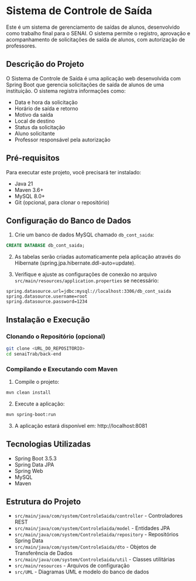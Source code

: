 # Sistema de Controle de Saída

Este é um sistema de gerenciamento de saídas de alunos, desenvolvido como trabalho final para o SENAI. O sistema permite o registro, aprovação e acompanhamento de solicitações de saída de alunos, com autorização de professores.

## Descrição do Projeto

O Sistema de Controle de Saída é uma aplicação web desenvolvida com Spring Boot que gerencia solicitações de saída de alunos de uma instituição. O sistema registra informações como:

- Data e hora da solicitação
- Horário de saída e retorno
- Motivo da saída
- Local de destino
- Status da solicitação
- Aluno solicitante
- Professor responsável pela autorização

## Pré-requisitos

Para executar este projeto, você precisará ter instalado:

- Java 21
- Maven 3.6+ 
- MySQL 8.0+
- Git (opcional, para clonar o repositório)

## Configuração do Banco de Dados

1. Crie um banco de dados MySQL chamado `db_cont_saida`:

```sql
CREATE DATABASE db_cont_saida;
```

2. As tabelas serão criadas automaticamente pela aplicação através do Hibernate (spring.jpa.hibernate.ddl-auto=update).

3. Verifique e ajuste as configurações de conexão no arquivo `src/main/resources/application.properties` se necessário:

```properties
spring.datasource.url=jdbc:mysql://localhost:3306/db_cont_saida
spring.datasource.username=root
spring.datasource.password=1234
```

## Instalação e Execução

### Clonando o Repositório (opcional)

```bash
git clone <URL_DO_REPOSITÓRIO>
cd senaiTrab/back-end
```

### Compilando e Executando com Maven

1. Compile o projeto:

```bash
mvn clean install
```

2. Execute a aplicação:

```bash
mvn spring-boot:run
```

3. A aplicação estará disponível em: http://localhost:8081

## Tecnologias Utilizadas

- Spring Boot 3.5.3
- Spring Data JPA
- Spring Web
- MySQL
- Maven

## Estrutura do Projeto

- `src/main/java/com/system/ControleSaida/controller` - Controladores REST
- `src/main/java/com/system/ControleSaida/model` - Entidades JPA
- `src/main/java/com/system/ControleSaida/repository` - Repositórios Spring Data
- `src/main/java/com/system/ControleSaida/dto` - Objetos de Transferência de Dados
- `src/main/java/com/system/ControleSaida/util` - Classes utilitárias
- `src/main/resources` - Arquivos de configuração
- `src/UML` - Diagramas UML e modelo do banco de dados
